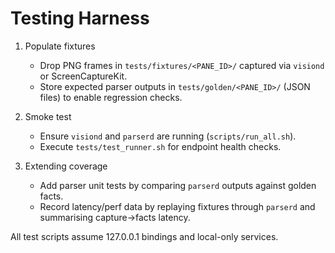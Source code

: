 Testing Harness
===============

1. Populate fixtures
   - Drop PNG frames in `tests/fixtures/<PANE_ID>/` captured via `visiond` or ScreenCaptureKit.
   - Store expected parser outputs in `tests/golden/<PANE_ID>/` (JSON files) to enable regression checks.

2. Smoke test
   - Ensure `visiond` and `parserd` are running (`scripts/run_all.sh`).
   - Execute `tests/test_runner.sh` for endpoint health checks.

3. Extending coverage
   - Add parser unit tests by comparing `parserd` outputs against golden facts.
   - Record latency/perf data by replaying fixtures through `parserd` and summarising capture→facts latency.

All test scripts assume 127.0.0.1 bindings and local-only services.
